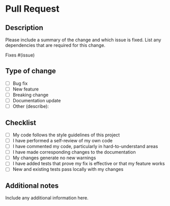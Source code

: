 # Pull Request

## Description

Please include a summary of the change and which issue is fixed. List any dependencies that are required for this change.

Fixes #(issue)

## Type of change

- [ ] Bug fix
- [ ] New feature
- [ ] Breaking change
- [ ] Documentation update
- [ ] Other (describe):

## Checklist

- [ ] My code follows the style guidelines of this project
- [ ] I have performed a self-review of my own code
- [ ] I have commented my code, particularly in hard-to-understand areas
- [ ] I have made corresponding changes to the documentation
- [ ] My changes generate no new warnings
- [ ] I have added tests that prove my fix is effective or that my feature works
- [ ] New and existing tests pass locally with my changes

## Additional notes

Include any additional information here.